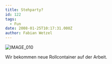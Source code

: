 ```yaml
---
title: Stehparty?
id: 122
tags:
  - Fun
date: 2008-01-25T10:17:31.000Z
author: Fabian Wetzel
---
```


![IMAGE_010](https://az275061.vo.msecnd.net/blogmedia/2008/01/stehparty.jpg)

Wir bekommen neue Rollcontainer auf der Arbeit.

